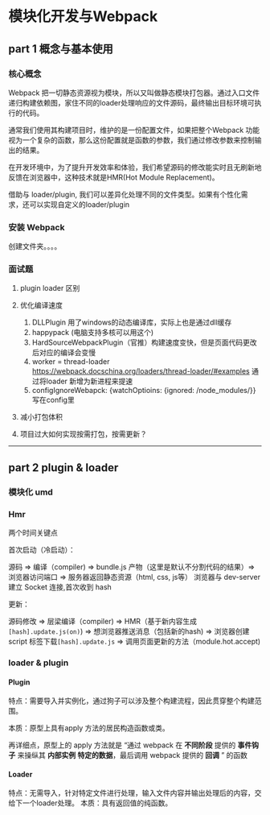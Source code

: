 # 模块化开发与Webpack

## part 1 概念与基本使用
### 核心概念

Webpack 把一切静态资源视为模块，所以又叫做静态模块打包器。通过入口文件递归构建依赖图，家住不同的loader处理响应的文件源码，最终输出目标环境可执行的代码。

通常我们使用其构建项目时，维护的是一份配置文件，如果把整个Webpack 功能视为一个复杂的函数，那么这份配置就是函数的参数，我们通过修改参数来控制输出的结果。

在开发环境中，为了提升开发效率和体验，我们希望源码的修改能实时且无刷新地反馈在浏览器中，这种技术就是HMR(Hot Module Replacement)。

借助与 loader/plugin, 我们可以差异化处理不同的文件类型。如果有个性化需求，还可以实现自定义的loader/plugin

### 安装 Webpack

创建文件夹。。。。



### 面试题

1. plugin loader 区别
2. 优化编译速度 
   1. DLLPlugin 用了windows的动态编译库，实际上也是通过dll缓存
   2. happypack (电脑支持多核可以用这个)
   3. HardSourceWebpackPlugin（官推）构建速度变快，但是页面代码更改后对应的编译会变慢
   4. worker = thread-loader  https://webpack.docschina.org/loaders/thread-loader/#examples 通过将loader 新增为新进程来提速
   5. configIgnoreWebapck: {watchOptioins: {ignored: /node_modules/}} 写在config里
   
3. 减小打包体积

4. 项目过大如何实现按需打包，按需更新？

***

## part 2 plugin & loader

### 模块化 umd 

### Hmr

两个时间关键点

首次启动（冷启动）：

源码 => 编译（compiler) => bundle.js 产物（这里是默认不分割代码的结果）=> 浏览器访问端口 => 服务器返回静态资源（html, css, js等）
浏览器与 dev-server 建立 Socket 连接,首次收到 hash

更新：

源码修改 => 层梁编译（compiler) => HMR（基于新内容生成`[hash].update.js(on)`) => 想浏览器推送消息（包括新的hash) => 浏览器创建 script 标签下载`[hash].update.js` => 调用页面更新的方法（module.hot.accept)

### loader & plugin

#### Plugin 

特点：需要导入并实例化，通过狗子可以涉及整个构建流程，因此贯穿整个构建范围。

本质：原型上具有apply 方法的居民构造函数或类。

再详细点，原型上的 apply 方法就是 “通过 webpack 在 **不同阶段** 提供的 **事件钩子** 来操纵其 **内部实例** **特定的数据**，最后调用 webpack 提供的 **回调** ” 的函数

#### Loader

特点：无需导入，针对特定文件进行处理，输入文件内容并输出处理后的内容，交给下一个loader处理。
本质：具有返回值的纯函数。

